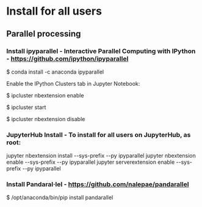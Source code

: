 # Install for all users

## Parallel processing

### Install ipyparallel - Interactive Parallel Computing with IPython - https://github.com/ipython/ipyparallel

$ conda install -c anaconda ipyparallel

Enable the IPython Clusters tab in Jupyter Notebook:

$ ipcluster nbextension enable

$ ipcluster start

$ ipcluster nbextension disable

### JupyterHub Install - To install for all users on JupyterHub, as root:

  jupyter nbextension install --sys-prefix --py ipyparallel
  jupyter nbextension enable --sys-prefix --py ipyparallel
  jupyter serverextension enable --sys-prefix --py ipyparallel

### Install Pandaral·lel - https://github.com/nalepae/pandarallel

$ /opt/anaconda/bin/pip install pandarallel
